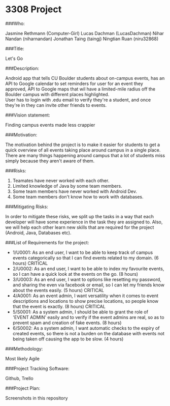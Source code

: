 # 3308 Project

###Who: 

Jasmine Rethmann (Computer-Girl) Lucas Dachman (LucasDachman) Nihar Nandan (niharnandan) Jonathan Taing (taingj) Ningtian Ruan (niru32868)

###Title: 

Let's Go

###Description:

Android app that tells CU Boulder students about on-campus events, 
has an API to Google calendar to set reminders for user for an event they approved, 
API to Google maps that wil have a limited-mile radius off the Boulder campus with different places highlighted.  
User has to login with .edu email to verify they're a student, and once they're in they can invite other friends to events.

###Vision statement: 

Finding campus events made less crappier

###Motivation:

The motivation behind the project is to make it easier for students to get a quick overview of all events taking place around campus in a single place. There are many things happening around campus that a lot of students miss simply because they aren't aware of them.


###Risks:
  1. Teamates have never worked with each other.
  2. Limited knowledge of Java by some team members. 
  3. Some team members have never worked with Android Dev.
  4. Some team members don't know how to work with databases.

###Mitigating Risks:

In order to mitigate these risks, we split up the tasks in a way that each developer will have some experience in the task they are assigned to. Also, we will help each other learn new skills that are required for the project (Android, Java, Databases etc). 

###List of Requirements for the project:
* 1/U0001: As an end user, I want to be able to keep track of campus events categorically so that I can find events related to my domain. (6 hours) CRITICAL
* 2/U0002: As an end user, I want to be able to index my favourite events, so I can have a quick look at the events on the go. (8 hours)
* 3/U0003: As an end user, I want to options like resetting my password, and sharing the even via facebook or email, so I can let my friends know about the events easily. (5 hours) CRITICAL
* 4/A0001: As an event admin, I want versatility when it comes to event descriptions and locations to show precise locations, so people know that the event is exactly. (8 hours) CRITICAL
* 5/S0001: As a system admin, I should be able to grant the role of 'EVENT ADMIN' easily and to verify if the event admins are real, so as to prevent spam and creation of fake events. (8 hours)
* 6/S0002: As a system admin, I want automatic checks to the expiry of created events, so there is not a burden on the database with events not being taken off causing the app to be slow. (4 hours)

###Methodology: 

Most likely Agile

###Project Tracking Software: 

Github, Trello

###Project Plan:

Screenshots in this repository
